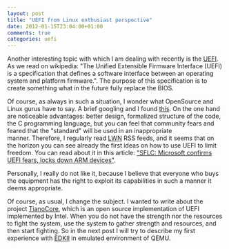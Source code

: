 ```yaml
---
layout: post
title: "UEFI from Linux enthusiast perspective"
date: 2012-01-15T23:04:00+01:00
comments: true
categories: uefi
---
```


Another interesting topic with which I am dealing with recently is the
[UEFI](http://www.uefi.org/home/). As we read on wikipedia: "The Unified
Extensible Firmware Interface (UEFI) is a specification that defines a software
interface between an operating system and platform firmware.". The purpose of
this specification is to create something what in the future fully replace the
BIOS.

Of course, as always in such a situation, I wonder what OpenSource and Linux
gurus have to say. A brief googling and I found
[this](http://kerneltrap.org/node/6884). On the one hand are noticeable
advantages: better design, formalized structure of the code, the C programming
language, but you can feel that community fears and feared that the "standard"
will be used in an inappropriate manner. Therefore, I regularly read
[LWN](http://lwn.net/) RSS feeds, and it seems that on the horizon you can see
already the first ideas on how to use UEFI to limit freedom. You can read about
it in this article: ["SFLC: Microsoft confirms UEFI fears, locks down ARM
devices"](http://lwn.net/Articles/475359/).  

Personally, I really do not like it, because I believe that everyone who buys
the equipment has the right to exploit its capabilities in such a manner it
deems appropriate.

Of course, as usual, I change the subject. I wanted to write about the project
[TianoCore](http://sourceforge.net/apps/mediawiki/tianocore/index.php?title=Welcome),
which is an open source implementation of UEFI implemented by Intel. When you
do not have the strength nor the resources to fight the system, use the system
to gather strength and resources, and then start fighting. So in the next post
I will try to describe my first experience with
[EDKII](http://sourceforge.net/apps/mediawiki/tianocore/index.php?title=EDK2)
in emulated environment of QEMU.
